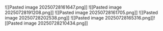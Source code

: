 ![[Pasted image 20250728161647.png]]
![[Pasted image 20250728191208.png]]
![[Pasted image 20250728161705.png]]
![[Pasted image 20250728202538.png]]
![[Pasted image 20250728165316.png]]![[Pasted image 20250728210434.png]]